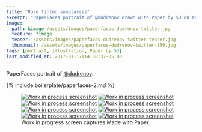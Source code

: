 ```yaml
---
title: "Rose tinted sunglasses"
excerpt: "PaperFaces portrait of @dudrenov drawn with Paper by 53 on an iPad."
image: 
  path: &image /assets/images/paperfaces-dudrenov-twitter.jpg 
  feature: *image
  teaser: /assets/images/paperfaces-dudrenov-twitter-teaser.jpg
  thumbnail: /assets/images/paperfaces-dudrenov-twitter-150.jpg
tags: [portrait, illustration, Paper by 53]
last_modified_at: 2017-01-17T14:58:37-05:00
---
```


PaperFaces portrait of [@dudrenov](http://twitter.com/dudrenov).

{% include boilerplate/paperfaces-2.md %}

<figure class="third">
  <a href="/assets/images/paperfaces-dudrenov-process-1-lg.jpg"><img src="/assets/images/paperfaces-dudrenov-process-1-600.jpg" alt="Work in process screenshot"></a>
  <a href="/assets/images/paperfaces-dudrenov-process-2-lg.jpg"><img src="/assets/images/paperfaces-dudrenov-process-2-600.jpg" alt="Work in process screenshot"></a>
  <a href="/assets/images/paperfaces-dudrenov-process-3-lg.jpg"><img src="/assets/images/paperfaces-dudrenov-process-3-600.jpg" alt="Work in process screenshot"></a>
  <a href="/assets/images/paperfaces-dudrenov-process-4-lg.jpg"><img src="/assets/images/paperfaces-dudrenov-process-4-600.jpg" alt="Work in process screenshot"></a>
  <a href="/assets/images/paperfaces-dudrenov-process-5-lg.jpg"><img src="/assets/images/paperfaces-dudrenov-process-5-600.jpg" alt="Work in process screenshot"></a>
  <a href="/assets/images/paperfaces-dudrenov-process-6-lg.jpg"><img src="/assets/images/paperfaces-dudrenov-process-6-600.jpg" alt="Work in process screenshot"></a>
  <a href="/assets/images/paperfaces-dudrenov-process-7-lg.jpg"><img src="/assets/images/paperfaces-dudrenov-process-7-600.jpg" alt="Work in process screenshot"></a>
  <a href="/assets/images/paperfaces-dudrenov-process-8-lg.jpg"><img src="/assets/images/paperfaces-dudrenov-process-8-600.jpg" alt="Work in process screenshot"></a>
  <figcaption>Work in progress screen captures Made with Paper.</figcaption>
</figure>
